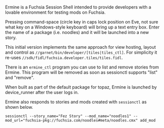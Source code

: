 Ermine is a Fuchsia Session Shell intended to provide developers with a
lovable environment for testing mods on Fuchsia.

Pressing command-space (circle key in caps lock position on Eve, not sure
what key on a Windows-style keyboard) will bring up a text entry box. Enter
the name of a package (i.e. noodles) and it will be launched into a new
story.

This initial version implements the same approach for view hosting,
layout and control as ``//garnet/bin/developer/[tiles|tiles_ctl]``. For
simplicity it re-uses
``//sdk/fidl/fuchsia.developer.tiles/tiles.fidl``.

There is an `ermine_ctl` program you can use to list and remove stories from Ermine. This
program will be removed as soon as sessionctl supports "list" and "remove".

When built as part of the default package for topaz, Ermine is launched
by device_runner after the user logs in.

Ermine also responds to stories and mods created with `sessionctl` as shown below.

    sessionctl --story_name="Fez Story" --mod_name="noodles1" --mod_url="fuchsia-pkg://fuchsia.com/noodles#meta/noodles.cmx" add_mod
